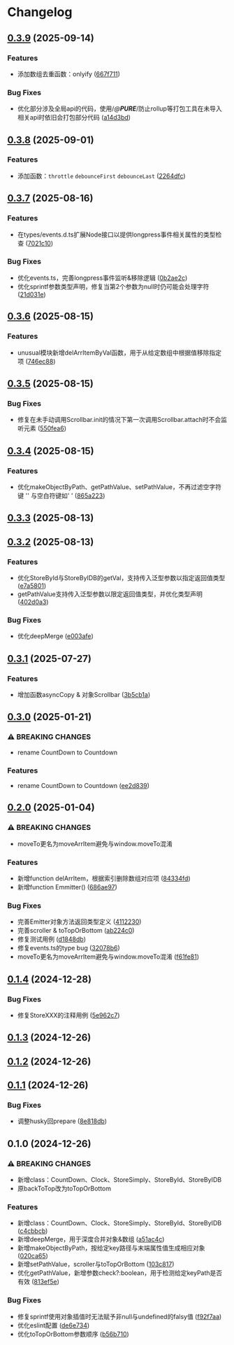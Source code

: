 # Changelog


## [0.3.9](https://github.com/Xli33/utils-where/compare/v0.3.8...v0.3.9) (2025-09-14)


### Features

* 添加数组去重函数：onlyify ([667f711](https://github.com/Xli33/utils-where/commit/667f711d61e47c72c5051f3dcf92681699fc08df))


### Bug Fixes

* 优化部分涉及全局api的代码，使用/*@__PURE__*/防止rollup等打包工具在未导入相关api时依旧会打包部分代码 ([a14d3bd](https://github.com/Xli33/utils-where/commit/a14d3bdb474230933a1f4d733d6a4464814535d2))

## [0.3.8](https://github.com/Xli33/utils-where/compare/v0.3.7...v0.3.8) (2025-09-01)


### Features

* 添加函数：`throttle`  `debounceFirst` `debounceLast` ([2264dfc](https://github.com/Xli33/utils-where/commit/2264dfc92f52413985f8817e2e371c639918569f))

## [0.3.7](https://github.com/Xli33/utils-where/compare/v0.3.6...v0.3.7) (2025-08-16)


### Features

* 在types/events.d.ts扩展Node接口以提供longpress事件相关属性的类型检查 ([7021c10](https://github.com/Xli33/utils-where/commit/7021c107cbc8fae1b72e861597c49d87631f6f91))


### Bug Fixes

* 优化events.ts，完善longpress事件监听&移除逻辑 ([0b2ae2c](https://github.com/Xli33/utils-where/commit/0b2ae2c466613bbfb3c080f4329921ab2ac985fa))
* 优化sprintf参数类型声明，修复当第2个参数为null时仍可能会处理字符 ([21d031e](https://github.com/Xli33/utils-where/commit/21d031ea62d3621bf2d9636eb30ad290b2da5ee4))

## [0.3.6](https://github.com/Xli33/utils-where/compare/v0.3.5...v0.3.6) (2025-08-15)


### Features

* unusual模块新增delArrItemByVal函数，用于从给定数组中根据值移除指定项 ([746ec88](https://github.com/Xli33/utils-where/commit/746ec88b97527cb735e43b3313baf89ad1741158))

## [0.3.5](https://github.com/Xli33/utils-where/compare/v0.3.4...v0.3.5) (2025-08-15)


### Bug Fixes

* 修复在未手动调用Scrollbar.init的情况下第一次调用Scrollbar.attach时不会监听元素 ([550fea6](https://github.com/Xli33/utils-where/commit/550fea658aaedd05bafdde553fb2ec5d3a9e834c))

## [0.3.4](https://github.com/Xli33/utils-where/compare/v0.3.3...v0.3.4) (2025-08-15)


### Features

* 优化makeObjectByPath、getPathValue、setPathValue，不再过滤空字符键 '' 与空白符键如' ' ([865a223](https://github.com/Xli33/utils-where/commit/865a2234f534e608eb18ccb72685f4f8bca970de))

## [0.3.3](https://github.com/Xli33/utils-where/compare/v0.3.2...v0.3.3) (2025-08-13)

## [0.3.2](https://github.com/Xli33/utils-where/compare/v0.3.1...v0.3.2) (2025-08-13)


### Features

* 优化StoreById与StoreByIDB的getVal，支持传入泛型参数以指定返回值类型 ([e7a5801](https://github.com/Xli33/utils-where/commit/e7a5801979353084a42eeff8a07da556a4f3acc0))
* getPathValue支持传入泛型参数以限定返回值类型，并优化类型声明 ([402d0a3](https://github.com/Xli33/utils-where/commit/402d0a3b2b0987df04f80e761ab84a1164827c52))


### Bug Fixes

* 优化deepMerge ([e003afe](https://github.com/Xli33/utils-where/commit/e003afe5b05c450ae4df42818780a130814a3a2d))

## [0.3.1](https://github.com/Xli33/utils-where/compare/v0.3.0...v0.3.1) (2025-07-27)


### Features

* 增加函数asyncCopy & 对象Scrollbar ([3b5cb1a](https://github.com/Xli33/utils-where/commit/3b5cb1a359e061755ae46d325e9927561c50c4bc))

## [0.3.0](https://github.com/Xli33/utils-where/compare/v0.2.0...v0.3.0) (2025-01-21)


### ⚠ BREAKING CHANGES

* rename CountDown to Countdown

### Features

* rename CountDown to Countdown ([ee2d839](https://github.com/Xli33/utils-where/commit/ee2d83988dd3dc5c9f431a7e4e86fab791985eb5))

## [0.2.0](https://github.com/Xli33/utils-where/compare/v0.1.4...v0.2.0) (2025-01-04)


### ⚠ BREAKING CHANGES

* moveTo更名为moveArrItem避免与window.moveTo混淆

### Features

* 新增function delArrItem，根据索引删除数组对应项 ([84334fd](https://github.com/Xli33/utils-where/commit/84334fde74ce36addfda72547c3e976f92999903))
* 新增function Emmitter<T extends Evt>() ([686ae97](https://github.com/Xli33/utils-where/commit/686ae97ed55456cf780787195fbc64c563f9dca6))


### Bug Fixes

* 完善Emitter对象方法返回类型定义 ([4112230](https://github.com/Xli33/utils-where/commit/4112230329cf101dc280faf8509c8b1ce8807128))
* 完善scroller & toTopOrBottom ([ab224c0](https://github.com/Xli33/utils-where/commit/ab224c0548e2423d2e9078fe5c8a109919e83f2c))
* 修复测试用例 ([d1848db](https://github.com/Xli33/utils-where/commit/d1848db98d101982b826e05cf45f1ed2ea2dd172))
* 修复events.ts的type bug ([32078b6](https://github.com/Xli33/utils-where/commit/32078b6224d6051e0114d60e3a96953b73a1400a))
* moveTo更名为moveArrItem避免与window.moveTo混淆 ([f61fe81](https://github.com/Xli33/utils-where/commit/f61fe816db5019fc1126c1ccf79424a95c1e7e1b))

## [0.1.4](https://github.com/Xli33/utils-where/compare/v0.1.3...v0.1.4) (2024-12-28)


### Bug Fixes

* 修复StoreXXX的注释用例 ([5e962c7](https://github.com/Xli33/utils-where/commit/5e962c7f22e3fa56f118f83ff2afbf2a70951b7c))

## [0.1.3](https://github.com/Xli33/utils-where/compare/v0.1.2...v0.1.3) (2024-12-26)

## [0.1.2](https://github.com/Xli33/utils-where/compare/v0.1.1...v0.1.2) (2024-12-26)

## [0.1.1](https://github.com/Xli33/utils-where/compare/v0.1.0...v0.1.1) (2024-12-26)


### Bug Fixes

* 调整husky回prepare ([8e818db](https://github.com/Xli33/utils-where/commit/8e818dba25cbba13296641c982d5654e2736494b))

## 0.1.0 (2024-12-26)


### ⚠ BREAKING CHANGES

* 新增class：CountDown、Clock、StoreSimply、StoreById、StoreByIDB
* 原backToTop改为toTopOrBottom

### Features

* 新增class：CountDown、Clock、StoreSimply、StoreById、StoreByIDB ([c4cbbcb](https://github.com/Xli33/utils-where/commit/c4cbbcbe3a52ea6d2b90b2fc32d4d71a45d53d04))
* 新增deepMerge，用于深度合并对象&数组 ([a51ac4c](https://github.com/Xli33/utils-where/commit/a51ac4c870afc818de50abecee6a069fb1285275))
* 新增makeObjectByPath，按给定key路径与末端属性值生成相应对象 ([020ca65](https://github.com/Xli33/utils-where/commit/020ca65f3656e7ca29725128f4314ad30362a70c))
* 新增setPathValue，scroller与toTopOrBottom ([103c817](https://github.com/Xli33/utils-where/commit/103c8173756d2574bcae91043a38ab3ab1d5c027))
* 优化getPathValue，新增参数check?:boolean，用于检测给定keyPath是否有效 ([813ef5e](https://github.com/Xli33/utils-where/commit/813ef5e4b919e1ea530c6f45ea3b7225f23beff4))


### Bug Fixes

* 修复sprintf使用对象插值时无法赋予非null与undefined的falsy值 ([f92f7aa](https://github.com/Xli33/utils-where/commit/f92f7aa157ff3eedb3a10685ac4a6e11c40a5afd))
* 优化eslint配置 ([de6e734](https://github.com/Xli33/utils-where/commit/de6e7344084622a7fca66f89e3d30025c436f565))
* 优化toTopOrBottom参数顺序 ([b56b710](https://github.com/Xli33/utils-where/commit/b56b7103f2b8a59ed949f0bd1b3871b17463511c))

